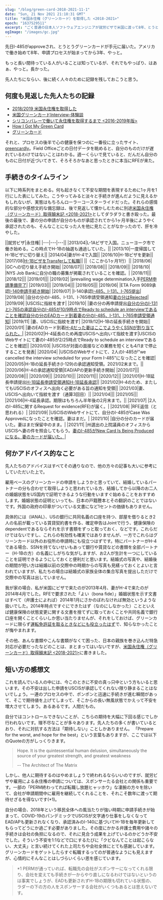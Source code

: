 ```yaml
---
slug: "/blog/green-card-2018-2021-11-1"
date: "Sun, 21 Nov 2021 21:18:31 GMT"
title: "米国永住権（グリーンカード）を取得した <2018-2021>"
epoch: "1637529511"
excerpt: "ごく普通の日本人ソフトウェアエンジニアが就労ビザで米国に渡って8年、とうとう永住権を取得しました。"
ogImage: "/images/gc.jpg"
---
```


先日I-485がapproveされ、とうとうグリーンカードが手元に届いた。アメリカで働き始めて8年、申請プロセスが始まってから3年、やっと。

もっと長い間待っている人がいることは知っているが、それでもやっぱり、はあぁ、やっと。長かった。

先人たちにならい、後に続く人々のために記録を残しておこうと思う。

## 何度も見返した先人たちの記録
* [2018/2019 米国永住権を取得した](https://hmsk.hatenablog.com/entry/2019/07/29/193529)
* [米国グリーンカードInterview-体験談](https://yambe2002.hatenablog.com/entry/2019/09/06/061416)
* [シリコンバレーで働いて永住権を取得するまで <2016-2019年版>](https://medium.com/@ryo1kato/%E3%82%B7%E3%83%AA%E3%82%B3%E3%83%B3%E3%83%90%E3%83%AC%E3%83%BC%E3%81%A7%E5%83%8D%E3%81%84%E3%81%A6%E6%B0%B8%E4%BD%8F%E6%A8%A9%E3%82%92%E5%8F%96%E5%BE%97%E3%81%99%E3%82%8B%E3%81%BE%E3%81%A7-2016-2019%E5%B9%B4%E7%89%88-4d2fbf9c07ac)
* [How I Got My Green Card](https://blog.keikooda.net/2017/11/04/how-i-got-my-greencard/)
* [グリーンカード](https://suztomo.hatenablog.com/entry/2018/06/25/084028)

それと、プロセスの後半で心の健康を保つのに一番役に立ったサイト、[greencardly](http://www.greencardly.com/)。Field Officeごとの日付データを眺めると、自分のものだけが遅れているわけではないことはわかる。週一くらいで見ていると、だんだん自分のものに日付が近づいてきて、そろそろかなあと思ったときに本当にRFEが来た。

## 手続きのタイムライン

以下に時系列をまとめる。何も起きなくて不安な期間を表現するために1ヶ月を1行にした表にしてみた。こうやってみると淡々と手続きが進んだように見えるかもしれないが、実態はもちろんローラーコースターライドだった。それらの感情的な部分や感想文的な備忘録は、後で見返して懐かしむために別途[米国永住権（グリーンカード）取得顛末記 <2018-2021>](/blog/green-card-2018-2021-11-2)としてダラダラと書き殴った。最後の最後で、妻の分の申請が自分のものが承認されてから1ヶ月半後にようやく承認されたのも、そんなことになった人を他に見たことがなかったので、肝を冷やした。

||就労ビザ|永住権|
|---|---|---||
|2013/04|L-1Aビザで入国。ニューヨーク市で働き始める。この時点でH-1Bの抽選も通過していた。||
|2013/10|一度帰国してH-1Bビザに切り替え||
|2014/04|妻がH-4で入国||
|2016/10|H-1Bビザを更新||
|2017/08|[H-1BビザをTransferして転職](/blog/2017-08-08_Achievement-unlocked----------H-1B---------1-2--488f6217c832/)||
||（ここから1ヶ月1行）||
|2018/06| |GCへの切り替え手続き開始|
|2018/07|||
|2018/08|||
|2018/09|||
|2018/10| |NYS Job Bankに自分の職の募集が掲載されていることを確認。|
|2018/11|||
|2018/12|||
|2019/01|||
|2019/02| |prevailing wage determination入手[PERM申請準備完了](linebreak)|
|2019/03|||
|2019/04|||
|2019/05|||
|2019/06| |ETA Form 9089承認[I-140申請手続き開始](linebreak)|
|2019/07| |I-140承認[I-485、I-131、I-765提出](linebreak)|
|2019/08| |自分の分のI-485、I-131、I-765申請受領通知[妻の分はRejected](linebreak)|
|2019/09| |USCISに指紋を渡す|
|2019/10| |妻の分の再申請提出[自分の分のI-131とI-765の承認](linebreak)[自分のI-485が10/9時点でReady to schedule an interviewであることを確認](linebreak)[自分の分のEADカード到着](linebreak)[妻の分のI-485、I-131、I-765申請受領通知](linebreak)|
|2019/11| |妻、USCISに指紋を渡す|
|2019/12|H-1Bの延長手続きを開始||
|2020/01| |妻のEADカード到着[H-4だった妻はここでようやくSSNが割り当てられた。](linebreak)|
|2020/02|H-4延長のため再度USCISへ出向いて指紋を渡す|USCISのWebサイトにて妻のI-485が2/25時点でReady to schedule an interviewであることを確認||
|2020/03| |USCISが対面の面接などの業務を短くとも4/1まで停止することを発表|
|2020/04| |USCISのWebサイトにて、2人のI-485が"we cancelled the interview scheduled for your Form I-485"になったことを確認|
|2020/05|H-1Bの延長手続き(I-129)の承認通知受領。2021/02末まで。||
|2020/06|H-4の承認通知受領|EAD/APの更新手続き開始|
|2020/07|||
|2020/08|||
|2020/09|||
|2020/10|||
|2020/11|||
|2020/12|||
|2021/01|H-1B延長申請提出[H-1B延長申請受領通知](linebreak)[H-1B延長承認](linebreak)||
|2021/02|H-4のため、またしてもUSCISのオフィスへ出向く必要がある旨の通知を受領||
|2021/03|妻、USCISへ出向いて指紋を渡す（通算3回目）||
|2021/04|||
|2021/05|||
|2021/06|H-4延長承認。期限はもちろん半年後の2月末まで。||
|2021/07| |2人のI-485に関するRequest for evidence(RFE)が届く。|
|2021/08| |RFE返信（と思われる）|
|2021/09| |USCISのWebサイトにて、自分のI-485がCase Was Approvedになったことを確認。妻はまだ。|
|2021/10| |自分の分のカードが届いた。妻はまだ保留中のまま。|
|2021/11| |州選出の上院議員のオフィスからUSCISへ妻の件を照会してもらう。[妻のI-485がNew Card Is Being Producedになる。](linebreak)[妻のカードが届いた。](linebreak)|

## 何かアドバイス的なこと

先人たちのアドバイスはすべてその通りなので、他の方々の記事も大いに参考にしていただいた上で。

雇用ベースのグリーンカードの申請をしようかと思っていて、結婚しているパートナーの分も合わせて取得しようと思われている方、結婚してから以降のお二人の婚姻状態をUS国内で証明できるような行動をいますぐ始めることをおすすめします。婚姻状態の証明といっても、日本の戸籍謄本とその翻訳のことではないです。外国の政府の印章がついている文書になど1セントの価値もありません。

具体的には（IANAL）、USの銀行に共同名義の口座を持つ、部屋を借りるとき2人の名前が載っている賃貸契約書を作る、確定申告はJointで行う、健康保険のdependentであるならそれを示す書類をずっと取っておく、などです。これらだけではないですし、これらの有効性も確実ではありませんが、一方でこれらはグリーンカード以外のお役所の申請時にも役立つはずです。特にパートナーがH-4である場合、SSNを持てないせいもあって銀行や賃貸などの書類を全部パートナー（H-1Bの方）の名義にしがちな気がしますが、お2人が生計を一つにしていることを証明できるようにしておくと便利だと思います。結婚式の写真や、結婚後の期間が短い方は結婚以前の交際中の時期からの写真も見繕っておくとよいと言われていますが、私たちの場合は結婚式の家族全体の集合写真を提出しただけで交際中の写真は出していません。

我が家の場合、私が米国にビザで来たのが2013年4月、妻がH-4で来たのが2014年4月でした。RFEで要求された「よい（bona fide）」婚姻状態を示す文書はすべて（弁護士によれば）2014年1月にさかのぼれなければ無効というような扱いでした。2014年時点ですぐにできたはず（なのにしなかった）ことといえば健康保険の状態変更に関する文書を捨てずに取っておくことや共同名義で銀行口座を開くことくらいしか思い当たりませんが、それをしておけば、グリーンカードに限らず[運転免許証を取るときなどにも役立ったはず](/blog/2020-01-11_--------------45d1865c8b3a/)で、知らなかったことが悔やまれます。

その他、あんな書類やこんな書類がなくて困った、日本の親族を巻き込んだ特急対応が必要だったなどのことは、まとまってはいないですが、[米国永住権（グリーンカード）取得顛末記 <2018-2021>](/blog/green-card-2018-2021-11-2)に書きました。

## 短い方の感想文

これを読んでいる人の中には、今このときに不安の真っ只中という方もいると思います。その不安は出した申請をUSCISが承認してくれない限り静まることはないでしょう。一連のプロセスの中で、ポンポンと迅速に手続きが進む瞬間があって、そこで期待値を上げてしまって、そこからの長い無風状態でかえって不安を増大させてしまう。あるあるです。人間だもの。

自分ではコントロールできないことが、こちらの期待を大幅に下回る感じでしか行われないです。理不尽なことが多々あります。先人たちの多くが書いているとおり、それに対抗する方法は「期待しない」ことしかありません。 「Prepare for the worst, and hope for the best」という言葉もありますが、ここでは以下のQuoteの方がしっくりきます。

> Hope. It is the quintessential human delusion, simultaneously the source of your greatest strength, and greatest weakness
>
> -- The Architect of The Matrix

しかし、他人に期待するのはやめましょうで終われるならいいのですが、就労ビザや雇用による永住権の申請については、スポンサーたる会社との関係も重要です。一部の「PERM終わってれば転職し放題ヒャッホウ」な凄腕の方々を除いて、会社が申請期間中に雇用を継続してくれることを、それこそ数年に渡って期待せざるを得ないです(*1)。

自分の場合、2018年という移民全体への風当たりが強い時期に申請手続きが始まって、COVID-19のパンデミックでUSCISが文字通り仕事をしなくなってEAD/APも更新されなくなり、承認済みのI-140に基づいてH-1Bを毎年更新してもらってどうにか過ごす必要がありました。その度にかかる弁護士費用や諸々の手続きは会社の負担になるので、それに見合う成果を上げているのかどうか不安でした。そういう不安を1:1などで口にするたびに「クビなんてことは起こらない、大丈夫」と言い続けてくれた上司たちや会社全体にとても感謝しています。グリーンカードをゲットしたらすぐ転職するってのが普通なようにも見えますが、心情的にそんなことはしづらいくらい恩を感じています。

> *1 PERMが通っていれば、転職先の会社がスポンサーになってくれる限り、会社を変えても手続きが一からやり直しになるわけではないというのは事実でしょうが、EADも更新されずH-1Bの期限も切れている状態の、ラダーの下の方の人をスポンサーする会社がいくつもあるとは思えないです。
